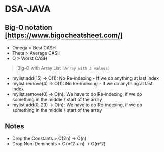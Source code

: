 # DSA-JAVA


##  Big-O notation  [https://www.bigocheatsheet.com/]

-   Omega   >   Best CASH
-   Theta   >   Average CASH
-   O       >   Worst CASH




>   Big-O with Array List `[Array with 3 values]`

-   mylist.add(15)          ->  O(1): No Re-indexing - If we do anything at last index
-   mylist.remove(4)        ->  O(1): No Re-indexing - If we do anything at last index
-   mylist.remove(0)        ->  O(n): We have to do Re-indexing, if we do something in the middle / start of the array
-   mylist.add(0, 23)       ->  O(n): We have to do Re-indexing, if we do something in the middle / start of the array


##  Notes

-   Drop the Constants  >   O(2n)       ->  O(n)
-   Drop Non-Dominents  >   O(n^2 + n)  ->  O(n^2)